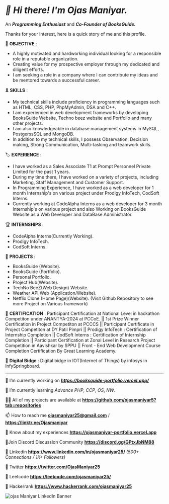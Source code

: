 # ***👋 Hi there! I'm Ojas Maniyar.***

An ***Programming Enthusiast*** and ***Co-Founder of BooksGuide.***

Thanks for your interest, here is a quick story of me and this profile.


🎯 **OBJECTIVE** :
- A highly motivated and hardworking individual looking for a responsible role in a reputable organization.
- Creating value for my prospective employer through my dedicated and diligent efforts.
- I am seeking a role in a company where I can contribute my ideas and be mentored towards a successful career.


🎗️ **SKILLS** :
- My technical skills include proficiency in programming languages such as HTML, CSS, PHP, PhpMyAdmin, DSA and C++.
-  I am experienced in web development frameworks by developing BooksGuide Website, Techno beez website and Portfolio and many other projects.
-   I am also knowledgeable in database management systems in MySQL, PostgerssSQL and MongoDB.
-    In addition to my technical skills, I possess Observation, Decision making, Strong Communication, Multi-tasking and teamwork skills.


🏷️ **EXPERIENCE** :
- I have worked as a Sales Associate T1 at Prompt Personnel Private Limited for the past 1 years.
-  During my time there, I have worked on a variety of projects, including Marketing, Staff Management and Customer Support.
-   In Programming Experience, I have worked as a web developer for 1 month Internship's on various project under Prodigy InfoTech, CodSoft Interns.
-    Currently working at CodeAlpha Interns as a web developer for 3 month Internship's on various project and also Working on BooksGuide Website as a Web Developer and DataBase Administrator.

🏆 **INTERNSHIPS** : 
- CodeAlpha Interns(Currently Working).
- Prodigy InfoTech.
- CodSoft Interns.


🔎 **PROJECTS** :
- BooksGuide (Website).
- BooksGuide (Portfolio).
- Personal Portfolio.
- Project Hub(Website).
- TechNo BeeZ(Web Design) Website.
- Weather API Web (Application/Website).
- Netflix Clone (Home Page)(Website).
(Visit Github Repository to see more Project on Various framework)


📣 **CERTIFICATION** : Participant Certification at National Level in hackathon Competiton under ANANTYA-2024 at PCCoE. || 1st Prize Winner Certification in Project Competiton at PCCCS || Participant Certificate in Project Competiton at DY.Patil Pimpri || Prodigy InfoTech : Certification of Internship Completion || CodSoft Interns : Certification of Internship Completion || Participant Certification at Zonal Level in Research Project Competition in Aavishkar by SPPU || Front - End Web Development Course Completion Certification By Great Learning Academy.


🥇 **Digital Bidge** : Digital bidge in IOT(Internet of Things) by infosys in InfySpringboard.


------------------------------------------------------------------------------------------------------------------

🔭 I’m currently working on ***https://booksguide-portfolio.vercel.app/***

🌱 I’m currently learning *Advance PHP*, *CCP*, *OS*, *NW*.

👨‍💻 All of my projects are available at **https://github.com/ojasmaniyar5?tab=repositories**

📫 How to reach me **ojasmaniyar25@gmail.com** / **https://linktr.ee/Ojasmaniyar**

📄 Know about my experiences **https://ojasmaniyar-portfolio.vercel.app**

📡Join Discord Discussion Community **https://discord.gg/GPtxJbNM88**

🔗 Linkedin **https://www.linkedin.com/in/ojasmaniyar25/**  *(500+ Connections / 1K+ Followers)*

🔗 Twitter **https://twitter.com/OjasManiyar25**

🔗 Leetcode **https://leetcode.com/ojasmaniyar25/**

🔗 Hackerrank **https://www.hackerrank.com/ojasmaniyar25**

<!---
ojasmaniyar5/ojasmaniyar5 is a ✨ special ✨ repository because its `README.md` (this file) appears on your GitHub profile.
You can click the Preview link to take a look at your changes.
--->
![ojas Maniyar LinkedIn Banner](https://github.com/ojasmaniyar5/ojasmaniyar5/assets/150362990/4df82842-95be-448c-b6b1-003854d483b8)
